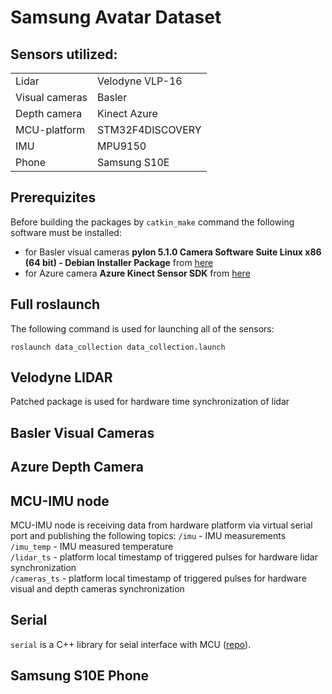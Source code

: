 # Samsung Avatar Dataset

## Sensors utilized:
<table>
<tr>
    <td>Lidar</td>
    <td>Velodyne VLP-16</td>
</tr>
<tr>
    <td>Visual cameras</td>
    <td>Basler</td>
</tr>
<tr>
    <td>Depth camera</td>
    <td>Kinect Azure</td>
</tr>
<tr>
    <td>MCU-platform</td>
    <td>STM32F4DISCOVERY</td>
</tr>
<tr>
    <td>IMU</td>
    <td>MPU9150</td>
</tr>
<tr>
    <td>Phone</td>
    <td>Samsung S10E</td>
</tr>
</table>

## Prerequizites
Before building the packages by `catkin_make` command the following software must be installed:
- for Basler visual cameras __pylon 5.1.0 Camera Software Suite Linux x86 (64 bit) - Debian Installer Package__ from [here](https://www.baslerweb.com/en/sales-support/downloads/software-downloads/pylon-5-1-0-linux-x86-64-bit-debian/)  
- for Azure camera __Azure Kinect Sensor SDK__ from [here](https://docs.microsoft.com/en-us/azure/kinect-dk/sensor-sdk-download#linux-installation-instructions)  

## Full roslaunch
The following command is used for launching all of the sensors:  

`roslaunch data_collection data_collection.launch`

## Velodyne LIDAR
Patched package is used for hardware time synchronization of lidar

## Basler Visual Cameras
## Azure Depth Camera


## MCU-IMU node
MCU-IMU node is receiving data from hardware platform via virtual serial port and publishing the following topics:
`/imu` - IMU measurements  
`/imu_temp` - IMU measured temperature  
`/lidar_ts` - platform local timestamp of triggered pulses for hardware lidar synchronization  
`/cameras_ts` - platform local timestamp of triggered pulses for hardware visual and depth cameras synchronization  

## Serial
`serial` is a C++ library for seial interface with MCU ([repo](https://github.com/wjwwood/serial.git)).

## Samsung S10E Phone
